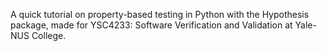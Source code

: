 A quick tutorial on property-based testing in Python with the Hypothesis package, made for YSC4233: Software Verification and Validation at Yale-NUS College.
